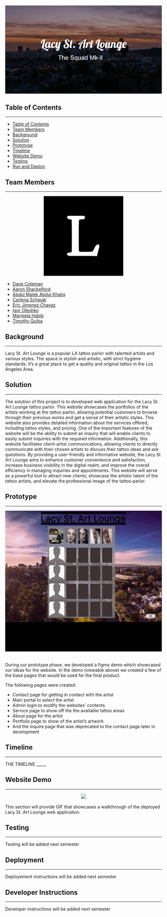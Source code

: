 <p align="center">
  <img src="src/components/images/logo2.png" />
</p>

## Table of Contents

---

- [Table of Contents](#table-of-contents)
- [Team Members](#team-members)
- [Background](#background)
- [Solution](#solution)
- [Prototype](#prototype)
- [Timeline](#timeline)
- [Website Demo](#website-demo)
- [Testing](#testing)
- [Run and Deploy](#run-and-deploy)


## Team Members

---

<p align="center">
  <img src="src/components/images/teamlogo.png" />
</p>

- [Dane Coleman](https://github.com/daneski9)
- [Aaron Shackelford](https://github.com/chessset5)
- [Abdul Malek Abdul Khaliq](https://github.com/malekus40)
- [Carlena Schwab](https://github.com/carlenacodes)
- [Eric Jimenez Chavez](https://github.com/TwerpZ)
- [Igor Oleshko](https://github.com/ioleshko1)
- [Marjeela Habib](https://github.com/marjeela)
- [Timothy Quiba](https://github.com/tquiba)

## Background

---

Lacy St. Art Lounge is a popular LA tattoo parlor with talented artists and various styles. The space is stylish and artistic, with strict hygiene standards. It’s a great place to get a quality and original tattoo in the Los Angeles Area.

## Solution

---

The solution of this project is to developed web application for the Lacy St. Art Lounge tattoo parlor. This website showcases the portfolios of the artists working at the tattoo parlor, allowing potential customers to browse through their previous works and get a sense of their artistic styles. This website also provides detailed information about the services offered, including tattoo styles, and pricing. One of the important features of the website will be the ability to submit an inquiry that will enable clients to easily submit inquiries with the required information. Additionally, this website facilitates client-artist communications, allowing clients to directly communicate with their chosen artists to discuss their tattoo ideas and ask questions. By providing a user-friendly and informative website, the Lacy St Art Lounge aims to enhance customer convenience and satisfaction, increase business visibility in the digital realm, and improve the overall efficiency in managing inquiries and appointments. This website will serve as a powerful tool to attract new clients, showcase the artistic talent of the tattoo artists, and elevate the professional image of the tattoo parlor.

## Prototype

---

<p align="center">
  <img src="src/components/images/mock_up_demo.gif" />
</p>

<br>
During our prototype phase, we developed a figma demo which showcased our ideas for the website. In the demo (viewable above) we created a few of the base pages that would be used for the final product. 

The following pages were created:<br>
<ul style="circle">
   <li>Contact page for getting in contact with the artist</li>
   <li>Main portal to select the artist</li>
   <li>Admin login to modify the websites’ contents</li>
   <li>Service page to show off the the available tattoo areas</li>
   <li>About page for the artist</li>
   <li>Portfolio page to show of the artist’s artwork</li>
   <li>And the inquire page that was deprecated to the contact page later in development</li>
</ul>
   

## Timeline

---

THE TIMELINE _____

## Website Demo

---

<p align="center">
  <img src="src/components/images/website_demo2.webm" />
</p>

This section will provide GIF that showcases a walkthrough of the deployed Lacy St. Art Lounge web application.

## Testing

---

Testing will be added next semester

## Deployment

---

Deployement instructions will be added next semester


## Developer Instructions

---

Developer instructions will be added next semester



